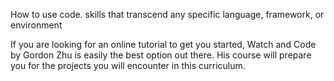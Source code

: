 How to use code.  skills that transcend any specific language, framework, or environment

If you are looking for an online tutorial to get you started, Watch and Code by Gordon Zhu is easily the best option out there.  His course will prepare you for the projects you will encounter in this curriculum.